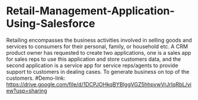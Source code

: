# Retail-Management-Application-Using-Salesforce
 Retailing encompasses the business activities involved in selling goods and services to consumers for their personal, family, or household etc. A CRM product owner has requested to create two applications, one is a sales app for sales reps to use this application and store customers data, and the second application is a service app for service reps/agents to provide support to customers in dealing cases. To generate business on top of the customers. 
#Demo-link: https://drive.google.com/file/d/1DCPJOHkqBYBlggVGZ5hhpvwVrJrIqRbL/view?usp=sharing
